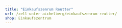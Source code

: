 ```yaml
---
title: "Einkaufszenrum Reutter"
url: /zell-unter-aichelberg/einkaufszenrum-reutter/
shop: Einkaufszentrum
---
```

